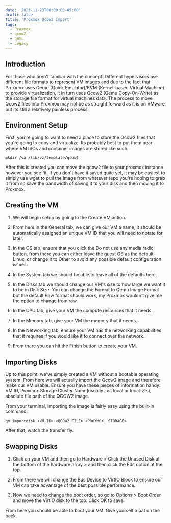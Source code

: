 ```yaml
---
date: '2023-11-23T00:00:00-05:00'
draft: false
title: 'Proxmox Qcow2 Import'
tags:
  - Proxmox
  - qcow2
  - qemu
  - Legacy
---
```

## Introduction
For those who aren't familiar with the concept. Different hypervisors use different file formats to represent VM images and due to the fact that Proxmox uses Qemu (Quick Emulator)/KVM (Kernel-based Virtual Machine) to provide virtualization, it in turn uses Qcow2 (Qemu Copy-On-Write) as the storage file format for virtual machines data. The process to move Qcow2 files into Proxmox may not be as straight forward as it is on VMware, but its still a relatively painless process. 

## Environment Setup
First, you're going to want to need a place to store the Qcow2 files that you're going to copy and virtualize. Its probably best to put them near where VM ISOs and container images are stored like such:
```
mkdir /var/lib/vz/template/qcow2
```
After this is created you can move the qcow2 file to your proxmox instance however you see fit. If you don't have it saved quite yet, it may be easiest to simply use wget to pull the image from whatever repo you're hoping to grab it from so save the bandwidth of saving it to your disk and then moving it to Proxmox. 

## Creating the VM
1. We will begin setup by going to the Create VM action.

2. From here in the General tab, we can give our VM a name, it should be automatically assigned an unique VM ID that you will need to notate for later.

3. In the OS tab, ensure that you click the Do not use any media radio button, from there you can either leave the guest OS as the default Linux, or change it to Other to avoid any possible default configuration issues.

4. In the System tab we should be able to leave all of the defaults here.

5. In the Disks tab we should change our VM's size to how large we want it to be in Disk Size. You can change the Format to Qemu Image Format but the default Raw format should work, my Proxmox wouldn't give me the option to change from raw. 

6. In the CPU tab, give your VM the compute resources that it needs.

7. In the Memory tab, give your VM the memory that it needs. 

8. In the Networking tab, ensure your VM has the networking capabilities that it requires if you would like it to connect over the network. 

9. From there you can hit the Finish button to create your VM.

## Importing Disks
Up to this point, we've simply created a VM without a bootable operating system. From here we will actually import the Qcow2 image and therefore make our VM usable. Ensure you have these pieces of information handy: VM ID, Proxmox Storage Cluster Name(usually just local or local-zfs), absolute file path of the QCOW2 image. 

From your terminal, importing the image is fairly easy using the built-in command: 
```
qm importdisk <VM_ID> <QCOW2_FILE> <PROXMOX_ STORAGE>
```
After that, watch the transfer fly. 

## Swapping Disks
1. Click on your VM and then go to Hardware > Click the Unused Disk at the bottom of the hardware array > and then click the Edit option at the top. 

2. From there we will change the Bus Device  to VirtIO Block  to ensure our VM can take advantage of the best possible performance. 

3. Now we need to change the boot order, so go to Options > Boot Order and move the VirtIO disk to the top. Click OK to save. 

From here you should be able to boot your VM. Give yourself a pat on the back. 